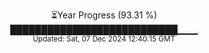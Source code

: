 <p align="center">
⏳Year Progress (93.31 %) <br>
███████████████████████████▁▁▁ <br>
<sub>Updated: Sat, 07 Dec 2024 12:40:15 GMT</sub>
</p>


